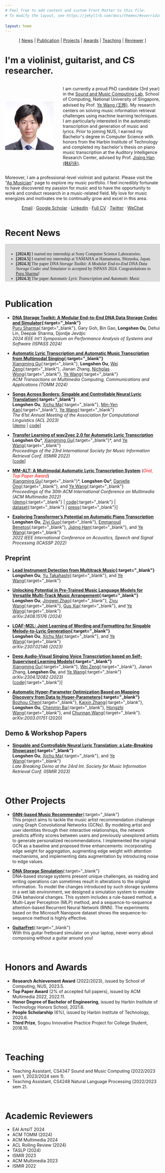 ```yaml
---
# Feel free to add content and custom Front Matter to this file.
# To modify the layout, see https://jekyllrb.com/docs/themes/#overriding-theme-defaults

layout: home
---
```


<!-- 
Sections: 
Intro
News
Publication
Other Projects
Honors and Awards
Teaching
Academic Reviewers
 -->


<!-- Google Analytics tag (gtag.js) -->
<script async src="https://www.googletagmanager.com/gtag/js?id=G-MK1PD93QHP"></script>
<script>
  window.dataLayer = window.dataLayer || [];
  function gtag(){dataLayer.push(arguments);}
  gtag('js', new Date());

  gtag('config', 'G-MK1PD93QHP');
</script>


<!-- Navigator -->
<div style="text-align:center;">
[ <a href="#recent-news">News</a> | <a href="#publication">Publication</a> | <a href="#other-projects">Projects</a> | <a href="#honors-and-awards">Awards</a> | <a href="#teaching">Teaching</a> | <a href="#academic-reviewers">Reviewer</a> ]
</div>

# I'm a violinist, guitarist, and CS researcher.

<!-- Style for image width at intro (responsive) -->
<!-- <style>
    .content {
      display: flex;
      align-items: center;
    }

    .image {
      width: 200px;
      margin-right: 30px;
    }

    @media screen and (max-width: 600px) {
    .content {
      display: block;
      text-align: left;
    }

    .image {
      display: block;
      width: 50%;
      height: auto;
      margin: 0 auto 30px;
    }
  }
</style> -->

<!-- Intro -->
<div class="content" style="display: flex; align-items: center;">
  <div style="width: 33%; margin-right: 30px;">
    <img class="image" src="/assets/images/longshen2019.jpg" alt="Image description">
  </div>
  <div style="width: 66%;">
    <p>
    I am currently a proud PhD candidate (3rd year) in the <a href="https://smcnus.comp.nus.edu.sg/" target="_blank">Sound and Music Computing Lab</a>, School of Computing, National University of Singapore, advised by Prof. <a href="https://www.comp.nus.edu.sg/cs/people/wangye/" target="_blank">Ye Wang (王晔)</a>. My research centers on solving music information retrieval challenges using machine learning techniques. I am particularly interested in the automatic transcription and generation of music and lyrics. Prior to joining NUS, I earned my Bachelor's degree in Computer Science with honors from the Harbin Institute of Technology and completed my bachelor's thesis on piano music transcription at the Auditory Intelligence Research Center, advised by Prof. <a href="http://homepage.hit.edu.cn/hanjiqing?lang=zh" target="_blank">Jiqing Han (韩纪庆)</a>.
    </p>
  </div>
</div>

<div>
  <p>
  Moreover, I am a professional-level violinist and guitarist. Please visit the "<a href="/musician">As Musician</a>" page to explore my music portfolio. I feel incredibly fortunate to have discovered my passion for music and to have the opportunity to work and conduct research in a music-related field. My love for music energizes and motivates me to continually grow and excel in this area.
  </p>
</div>

<!-- Contact -->
<!-- Email ` Scholar ` CV/LinkedIn ` Twitter ` Wechat ` Bilibili ` Youtube -->
<div style="text-align:center;">
  <a href="mailto:oulongshen@u.nus.edu">Email</a> &middot; 
  <a href="https://scholar.google.com/citations?user=hf-xY6gAAAAJ" target="_blank">Google Scholar</a> &middot; 
  <a href="https://www.linkedin.com/in/longshen-ou/" target="_blank">LinkedIn</a> &middot; 
  <a href="assets/pdf/CV/2023-11-15.pdf" target="_blank">Full CV</a> &middot; 
  <a href="https://twitter.com/LongshenO" target="_blank">Twitter</a> &middot; 
  <a href="/assets/images/WechatQR.jpeg" target="_blank">WeChat</a>
</div>

<br>

# Recent News

<div style="height: 100px; overflow-y: scroll; border: 1px solid #ccc; padding: 10px; font-family: Times New Roman;background-color: gainsboro;">
<ul>
    <li> <b>[2024.8]</b> I started my internship at Sony Computer Science Laboratories. </li>
    <li> <b>[2024.5]</b> I started my internship at YAMAHA at Hamamatsu, Shizuoka, Japan. </li>
    <li> <b>[2024.3]</b> The paper <i>DNA Storage Toolkit: A Modular End-to-End DNA Data Storage Codec and Simulator</i> is accepted by ISPASS 2024. Congratulations to <a href="https://prongs1996.github.io/" target="_blank">Puru Sharma</a>! </li>
    <li> <b>[2024.3]</b> The paper <i>Automatic Lyric Transcription and Automatic Music Transcription from Multimodal Singing</i> is accepted by ACM TOMM. Congratulations to my colleague Xiangming! </li>
    <li> <b>[2023.10]</b> My short paper <i>Singable and Controllable Neural Lyric Translation: a Late-Breaking Showcase</i> is accepted by ISMIR 2023 Late Breaking Demo. </li>
    <li> <b>[2023.6]</b> One full paper was rejected by ISMIR 2023. Sadge! </li>
    <li> <b>[2023.5]</b> I passed the Qualification Exam. Now I am a PhD candidate! </li>
    <li> <b>[2023.5]</b> My paper <i>Songs Across Borders: Singable and Controllable Neural Lyric Translation</i> is accepted by ACL 2023. </li>
    <li> <b>[2023.1]</b> I receive Research Achievement Award (2022/2023) from School of Computing, NUS. </li>
    <li> <b>[2022.12]</b> I'm attending ISMIR 2023 at Bengaluru, India. </li>
    <li> <b>[2022.11]</b> Our ACM Multimedia paper receives the top paper award (2% of accepted full papers). </li>
    <li> <b>[2022.10]</b> I'm attending ACM Multimedia at Lisbon, Portugal. </li>
    <li> <b>[2022.7]</b> An extension work of our previous paper, <i>Transfer Learning of wav2vec 2.0 for Automatic Lyric Transcription</i> is acctepted by ISMIR 2023.</li>
    <li> <b>[2022.7]</b> My paper collaborated with <a href="https://guxm2021.github.io/" target="_blank">Xiangming Gu</a>, <i>MM-ALT: A multimodal automatic lyric transcription system</i> is accepted by ACM Multimedia 2022. </li>
    <li> <b>[2022.5]</b> I'm attending ICASSP 2022 at Singapore. </li>
    <li> <b>[2022.1]</b> My first paper, which achieves another SOTA on piano music transcription, is accepted by ICASSP 2022.</li>
    <li> <b>[2022.1]</b> I start my PhD journey in NUS SMCL, advised by <a href="https://www.comp.nus.edu.sg/cs/people/wangye/" target="_blank">Prof. Wang Ye</a>. </li>
    <li> <b>[2021.8]</b> I join National University of Singapore as a student in Master of Computing program (AI track), start my research in <a href="https://smcnus.comp.nus.edu.sg/" target="_blank"> Sound and Music Computing Lab </a>.</li>
</ul>
</div>


<br>

# Publication
- **[DNA Storage Toolkit: A Modular End-to-End DNA Data Storage Codec and Simulator](){:target="_blank"}**  
  [Puru Sharma](https://prongs1996.github.io/){:target="_blank"}, Gary Goh, Bin Gao, **Longshen Ou**, Dehui Lin, Deepak Sharma, Djordje Jevdjic  
  *2024 IEEE Int'l Symposium on Performance Analysis of Systems and Software (ISPASS 2024)*

- **[Automatic Lyric Transcription and Automatic Music Transcription from Multimodal Singing](){:target="_blank"}**  
  [Xiangming Gu](https://guxm2021.github.io/){:target="_blank"}, **Longshen Ou**, [Wei Zeng](https://scholar.google.com/citations?user=Ffq7lrcAAAAJ){:target="_blank"}, Jianan Zhang, [Nicholas Wong](https://nic-wong.carrd.co/){:target="_blank"}, [Ye Wang](https://www.comp.nus.edu.sg/cs/people/wangye/){:target="_blank"}  
  *ACM Transactions on Multimedia Computing, Communications and Applications (TOMM 2024)*

- **[Songs Across Borders: Singable and Controllable Neural Lyric Translation](https://aclanthology.org/2023.acl-long.27/){:target="_blank"}**  
  **Longshen Ou**, [Xichu Ma](https://dblp.org/pid/179/9890.html){:target="_blank"}, [Min-Yen Kan](https://www.comp.nus.edu.sg/~kanmy/){:target="_blank"}, [Ye Wang](https://www.comp.nus.edu.sg/cs/people/wangye/){:target="_blank"}  
  *The 61st Annual Meeting of the Association for Computational Linguistics (ACL 2023)*  
  [[demo](/lyric_translation) | [code](https://github.com/Sonata165/ControllableLyricTranslation)]

- **[Transfer Learning of wav2vec 2.0 for Automatic Lyric Transcription](https://arxiv.org/abs/2207.09747)**  
  **Longshen Ou**\*, [Xiangming Gu](https://guxm2021.github.io/){:target="_blank"}\*, and [Ye Wang](https://www.comp.nus.edu.sg/cs/people/wangye/){:target="_blank"}  
  *Proceedings of the 23rd International Society for Music Information Retrieval Conf. (ISMIR 2022)*  
  [[code](https://github.com/guxm2021/ALT_SpeechBrain)]

- **[MM-ALT: A Multimodal Automatic Lyric Transcription System](https://dl.acm.org/doi/abs/10.1145/3503161.3548411)** (*<span style="color:red">Oral, Top Paper Award</span>*)  
  [Xiangming Gu](https://guxm2021.github.io/){:target="_blank"}\*, **Longshen Ou**\*, [Danielle Ong](https://www.linkedin.com/in/danielle-ong-854b88177/){:target="_blank"}, and [Ye Wang](https://www.comp.nus.edu.sg/cs/people/wangye/){:target="_blank"}  
  *Proceedings of the 30th ACM International Conference on Multimedia (ACM Multimedia 2022)*   
  [[demo](https://n20em.github.io/){:target="_blank"} | [code](https://github.com/guxm2021/MM_ALT){:target="_blank"} | [dataset](https://zenodo.org/record/7545968){:target="_blank"} | [press](https://www.comp.nus.edu.sg/news/features/2023-marvellous-richness-wye/){:target="_blank"}]

- [**Exploring Transformer’s Potential on Automatic Piano Transcription**](https://ieeexplore.ieee.org/abstract/document/9746789)  
  **Longshen Ou**, [Ziyi Guo](https://www.linkedin.com/in/zi-yi-guo/){:target="_blank"}, [Emmanouil Benetos](https://www.eecs.qmul.ac.uk/~emmanouilb/){:target="_blank"}, [Jiqing Han](https://dblp.org/pid/h/JiqingHan.html){:target="_blank"}, and [Ye Wang](https://www.comp.nus.edu.sg/cs/people/wangye/){:target="_blank"}    
  *2022 IEEE International Conference on Acoustics, Speech and Signal Processing (ICASSP 2022)*
  


## Preprint
- **[Lead Instrument Detection from Multitrack Music](assets/pdf/papers/Lead_Instrument_Detection_from_Multitrack_Music.pdf){:target="_blank"}**  
  **Longshen Ou**, [Yu Takahashi](https://yuu-t.github.io/){:target="_blank"}, and [Ye Wang](https://www.comp.nus.edu.sg/cs/people/wangye/){:target="_blank"}  
    

- **[Unlocking Potential in Pre-Trained Music Language Models for Versatile Multi-Track Music Arrangement](https://arxiv.org/abs/2408.15176){:target="_blank"}**  
  **Longshen Ou**, [Jingwei Zhao](https://zhaojw1998.github.io/){:target="_blank"}, [Ziyu Wang](https://scholar.google.com/citations?user=QFOh6EgAAAAJ&hl=en){:target="_blank"}, [Gus Xia](https://mbzuai.ac.ae/study/faculty/dr-gus-xia/){:target="_blank"}, and [Ye Wang](https://www.comp.nus.edu.sg/cs/people/wangye/){:target="_blank"}  
  *arXiv:2408.15176 (2024)*  

- **[LOAF-M2L: Joint Learning of Wording and Formatting for Singable Melody-to-Lyric Generation](https://arxiv.org/abs/2307.02146){:target="_blank"}**  
  **Longshen Ou**, [Xichu Ma](https://dblp.org/pid/179/9890.html){:target="_blank"}, and [Ye Wang](https://www.comp.nus.edu.sg/cs/people/wangye/){:target="_blank"}  
  *arXiv:2307.02146 (2023)*  

- **[Deep Audio-Visual Singing Voice Transcription based on Self-Supervised Learning Models](https://arxiv.org/abs/2304.12082){:target="_blank"}**  
  [Xiangming Gu](https://guxm2021.github.io/){:target="_blank"}, [Wei Zeng](https://scholar.google.com/citations?user=Ffq7lrcAAAAJ){:target="_blank"}, Jianan Zhang, **Longshen Ou**, and [Ye Wang](https://www.comp.nus.edu.sg/cs/people/wangye/){:target="_blank"}  
  *arXiv:2304.12082 (2023)*  
  [[code](https://github.com/guxm2021/SVT_SpeechBrain){:target="_blank"}]

- **[Automatic Hyper-Parameter Optimization Based on Mapping Discovery from Data to Hyper-Parameters](https://arxiv.org/abs/2003.01751){:target="_blank"}**  
  [Bozhou Chen](https://www.researchgate.net/profile/Bozhou-Chen){:target="_blank"}, [Kaixin Zhang](https://www.researchgate.net/profile/Kaixin-Zhang-6){:target="_blank"}, **Longshen Ou**, [Chenmin Ba](https://dblp.uni-trier.de/pid/259/9983.html){:target="_blank"}, [Hongzhi Wang](https://dblp.org/pid/81/940.html){:target="_blank"}, and [Chunnan Wang](https://scholar.google.com/citations?user=F0xRt20AAAAJ&hl=en){:target="_blank"}.  
  *arXiv:2003.01751* (2020)

## Demo & Workshop Papers
- **[Singable and Controllable Neural Lyric Translation: a Late-Breaking Showcase](https://ismir2023program.ismir.net/lbd_347.html){:target="_blank"}**  
  **Longshen Ou**, [Xichu Ma](https://dblp.org/pid/179/9890.html){:target="_blank"}, and [Ye Wang](https://www.comp.nus.edu.sg/cs/people/wangye/){:target="_blank"}  
  *Late Breaking Demo at the 24rd Int. Society for Music Information Retrieval Conf. (ISMIR 2023)*  
  
<br>

# Other Projects
- [**GNN-based Music Recommender**](https://github.com/Sonata165/MusicRecommenderGCN){:target="_blank"}  
    This project aims to tackle the music artist recommendation challenge using Graph Convolutional Networks (GCNs). By modeling artist and user identities through their interactive relationships, the network predicts affinity scores between users and previously unexplored artists to generate personalized recommendations. I implemented the original GCN as a baseline and proposed three enhancements: incorporating edge weight for aggregation, augmenting edge weight with attention mechanisms, and implementing data augmentation by introducing noise to edge values.

- [**DNA Storage Simulation**](https://github.com/Sonata165/DNA-Storage-Simulation){:target="_blank"}  
    DNA-based storage systems present unique challenges, as reading and writing operations can sometimes result in alterations to the original information. To model the changes introduced by such storage systems in a wet lab environment, we designed a simulation system to emulate DNA behavioral changes. This system includes a rule-based method, a Multi-Layer Perceptron (MLP) method, and a sequence-to-sequence attention-based Recurrent Neural Network (RNN). The experiments based on the Microsoft Nanopore dataset shows the sequence-to-sequence method is highly effective.

- [**GuitarFret**](https://github.com/Sonata165/GuitarFret){:target="_blank"}  
  With this guitar fretboard simulator on your laptop, never worry about composing without a guitar around you!

<br>

# Honors and Awards
- **Research Achievement Award** (2022/2023), issued by School of Computing, NUS, 2023.5.
- **Top Paper Award** (2% of accepted full papers), issued by ACM Multimedia 2022, 2022.11.
- **Honor Degree of Bachelor of Engineering**, issued by Harbin Institute of Technology Honors School, 2021.6.
- **People Scholarship** (6%), issued by Harbin Institute of Technology, 2020.6.
- **Third Prize**, Sogou Innovative Practice Project for College Student, 2018.10.

<br>

# Teaching
- Teaching Assistant, CS4347 Sound and Music Computing (2022/2023 sem 1, 2023/2024 sem 1).
- Teaching Assistant, CS4248 Natural Language Processing (2022/2023 sem 2).

<br>

# Academic Reviewers
- EAI ArtsIT 2024
- ACM TOMM (2024)
- ACM Multimedia 2024
- ACL Rolling Review (2024)
- TASLP (2024)
- ISMIR 2023
- ACM Multimedia 2023
- ISMIR 2022

<br>
